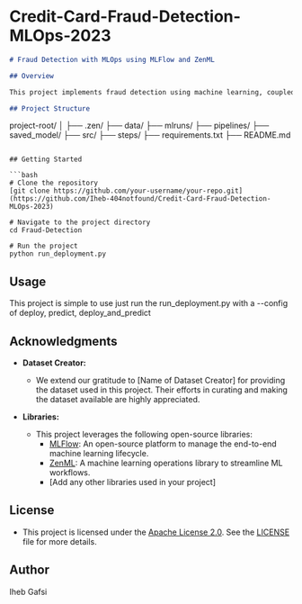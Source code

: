 # Credit-Card-Fraud-Detection-MLOps-2023

```markdown
# Fraud Detection with MLOps using MLFlow and ZenML

## Overview

This project implements fraud detection using machine learning, coupled with MLOps practices. MLFlow and ZenML are utilized to streamline the machine learning lifecycle, from model development to deployment.

## Project Structure

```
project-root/
│
├── .zen/
├── data/
├── mlruns/
├── pipelines/
├── saved_model/
├── src/
├── steps/
├── requirements.txt
├── README.md
```

## Getting Started

```bash
# Clone the repository
[git clone https://github.com/your-username/your-repo.git](https://github.com/Iheb-404notfound/Credit-Card-Fraud-Detection-MLOps-2023)

# Navigate to the project directory
cd Fraud-Detection

# Run the project
python run_deployment.py
```


## Usage

This project is simple to use just run the run_deployment.py with a --config of deploy, predict, deploy_and_predict

## Acknowledgments

- **Dataset Creator:**
  - We extend our gratitude to [Name of Dataset Creator] for providing the dataset used in this project. Their efforts in curating and making the dataset available are highly appreciated.

- **Libraries:**
  - This project leverages the following open-source libraries:
    - [MLFlow](https://www.mlflow.org/): An open-source platform to manage the end-to-end machine learning lifecycle.
    - [ZenML](https://zenml.io/): A machine learning operations library to streamline ML workflows.
    - [Add any other libraries used in your project]

## License

- This project is licensed under the [Apache License 2.0](LICENSE). See the [LICENSE](LICENSE) file for more details.

## Author

Iheb Gafsi
```

